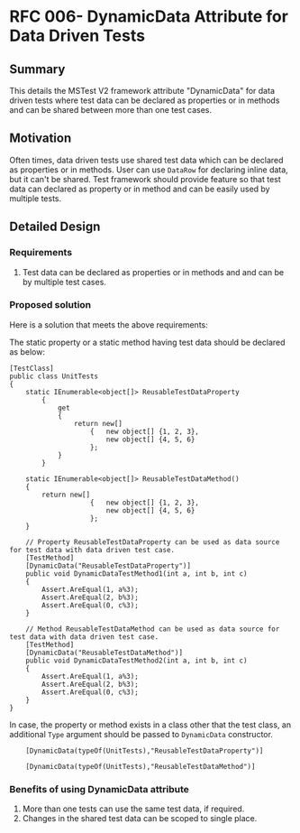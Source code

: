 # RFC 006- DynamicData Attribute for Data Driven Tests

## Summary
This details the MSTest V2 framework attribute "DynamicData" for data driven tests where test data can be declared as properties or in methods and can be shared between more than one test cases.

## Motivation
Often times, data driven tests use shared test data which can be declared as properties or in methods. User can use `DataRow` for declaring inline data, but it can't be shared. Test framework should provide feature so that test data can declared as property or in method and can be easily used by multiple tests.

## Detailed Design

### Requirements
1. Test data can be declared as properties or in methods and and can be by multiple test cases.

### Proposed solution
Here is a solution that meets the above requirements:

The static property or a static method having test data should be declared as below:
```
[TestClass]
public class UnitTests
{
    static IEnumerable<object[]> ReusableTestDataProperty
        {
            get
            {
                return new[]
                    {   new object[] {1, 2, 3},
                        new object[] {4, 5, 6}
                    };
            }
        }

    static IEnumerable<object[]> ReusableTestDataMethod()
    {
        return new[]
                    {   new object[] {1, 2, 3},
                        new object[] {4, 5, 6}
                    }; 
    }

    // Property ReusableTestDataProperty can be used as data source for test data with data driven test case.
    [TestMethod]
    [DynamicData("ReusableTestDataProperty")]
    public void DynamicDataTestMethod1(int a, int b, int c)
    {
        Assert.AreEqual(1, a%3);
        Assert.AreEqual(2, b%3);
        Assert.AreEqual(0, c%3);
    }

    // Method ReusableTestDataMethod can be used as data source for test data with data driven test case.
    [TestMethod]
    [DynamicData("ReusableTestDataMethod")]
    public void DynamicDataTestMethod2(int a, int b, int c)
    {
        Assert.AreEqual(1, a%3);
        Assert.AreEqual(2, b%3);
        Assert.AreEqual(0, c%3);
    }
}
```

In case, the property or method exists in a class other that the test class, an additional `Type` argument should be passed to `DynamicData` constructor.

```
    [DynamicData(typeOf(UnitTests),"ReusableTestDataProperty")]

    [DynamicData(typeOf(UnitTests),"ReusableTestDataMethod")]

```

### Benefits of using DynamicData attribute
1. More than one tests can use the same test data, if required. 
2. Changes in the shared test data can be scoped to single place.
